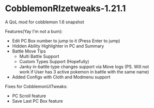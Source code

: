 # CobblemonRIzetweaks-1.21.1
A QoL mod for cobblemon 1.6 snapshot

Features(Yay I'm not a bum):
- Edit PC Box number to jump to it (Press Enter to jump)
- Hidden Ability Highlighter in PC and Summary
- Battle Move Tips
    - Multi Battle Support
    - Custom Types Support (Hopefully)
    - Janky in-battle type changes support via Move logs (PS. Will not work if User has 3 active pokemon in battle with the same name)
- Added Configs with Cloth and Modmenu support

Fixes for CobblemonUITweaks:
- PC Scroll feature
- Save Last PC Box feature

